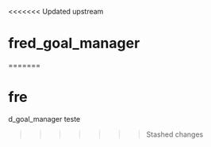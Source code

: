 <<<<<<< Updated upstream
# fred_goal_manager
=======
# fre
d_goal_manager
teste
>>>>>>> Stashed changes
